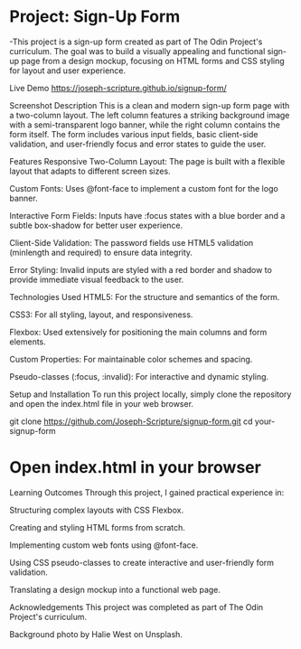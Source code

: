 # Project: Sign-Up Form
-This project is a sign-up form created as part of The Odin Project's curriculum. The goal was to build a visually appealing and functional sign-up page from a design mockup, focusing on HTML forms and CSS styling for layout and user experience.

Live Demo
https://joseph-scripture.github.io/signup-form/

Screenshot
Description
This is a clean and modern sign-up form page with a two-column layout. The left column features a striking background image with a semi-transparent logo banner, while the right column contains the form itself. The form includes various input fields, basic client-side validation, and user-friendly focus and error states to guide the user.

Features
Responsive Two-Column Layout: The page is built with a flexible layout that adapts to different screen sizes.

Custom Fonts: Uses @font-face to implement a custom font for the logo banner.

Interactive Form Fields: Inputs have :focus states with a blue border and a subtle box-shadow for better user experience.

Client-Side Validation: The password fields use HTML5 validation (minlength and required) to ensure data integrity.

Error Styling: Invalid inputs are styled with a red border and shadow to provide immediate visual feedback to the user.

Technologies Used
HTML5: For the structure and semantics of the form.

CSS3: For all styling, layout, and responsiveness.

Flexbox: Used extensively for positioning the main columns and form elements.

Custom Properties: For maintainable color schemes and spacing.

Pseudo-classes (:focus, :invalid): For interactive and dynamic styling.

Setup and Installation
To run this project locally, simply clone the repository and open the index.html file in your web browser.

git clone https://github.com/Joseph-Scripture/signup-form.git
cd your-signup-form
# Open index.html in your browser

Learning Outcomes
Through this project, I gained practical experience in:

Structuring complex layouts with CSS Flexbox.

Creating and styling HTML forms from scratch.

Implementing custom web fonts using @font-face.

Using CSS pseudo-classes to create interactive and user-friendly form validation.

Translating a design mockup into a functional web page.

Acknowledgements
This project was completed as part of The Odin Project's curriculum.

Background photo by Halie West on Unsplash.